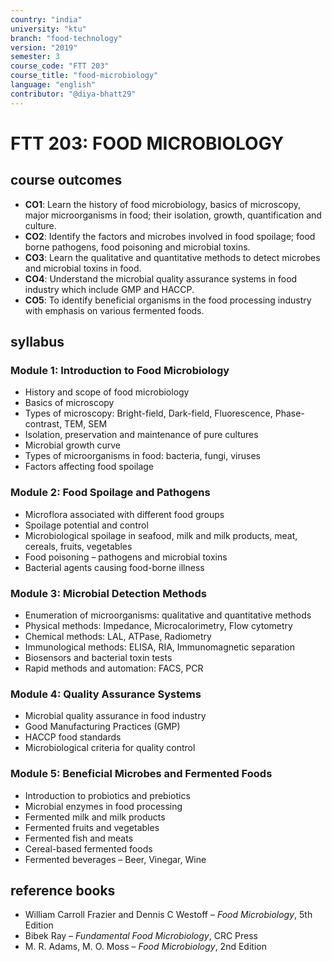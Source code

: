```yaml
---
country: "india"
university: "ktu"
branch: "food-technology"
version: "2019"
semester: 3
course_code: "FTT 203"
course_title: "food-microbiology"
language: "english"
contributor: "@diya-bhatt29"
---
```


# FTT 203: FOOD MICROBIOLOGY

## course outcomes

- **CO1**: Learn the history of food microbiology, basics of microscopy, major microorganisms in food; their isolation, growth, quantification and culture.
- **CO2**: Identify the factors and microbes involved in food spoilage; food borne pathogens, food poisoning and microbial toxins.
- **CO3**: Learn the qualitative and quantitative methods to detect microbes and microbial toxins in food.
- **CO4**: Understand the microbial quality assurance systems in food industry which include GMP and HACCP.
- **CO5**: To identify beneficial organisms in the food processing industry with emphasis on various fermented foods.

## syllabus

### Module 1: Introduction to Food Microbiology

- History and scope of food microbiology  
- Basics of microscopy  
- Types of microscopy: Bright-field, Dark-field, Fluorescence, Phase-contrast, TEM, SEM  
- Isolation, preservation and maintenance of pure cultures  
- Microbial growth curve  
- Types of microorganisms in food: bacteria, fungi, viruses  
- Factors affecting food spoilage  

### Module 2: Food Spoilage and Pathogens

- Microflora associated with different food groups  
- Spoilage potential and control  
- Microbiological spoilage in seafood, milk and milk products, meat, cereals, fruits, vegetables  
- Food poisoning – pathogens and microbial toxins  
- Bacterial agents causing food-borne illness  

### Module 3: Microbial Detection Methods

- Enumeration of microorganisms: qualitative and quantitative methods  
- Physical methods: Impedance, Microcalorimetry, Flow cytometry  
- Chemical methods: LAL, ATPase, Radiometry  
- Immunological methods: ELISA, RIA, Immunomagnetic separation  
- Biosensors and bacterial toxin tests  
- Rapid methods and automation: FACS, PCR  

### Module 4: Quality Assurance Systems

- Microbial quality assurance in food industry  
- Good Manufacturing Practices (GMP)  
- HACCP food standards  
- Microbiological criteria for quality control  

### Module 5: Beneficial Microbes and Fermented Foods

- Introduction to probiotics and prebiotics  
- Microbial enzymes in food processing  
- Fermented milk and milk products  
- Fermented fruits and vegetables  
- Fermented fish and meats  
- Cereal-based fermented foods  
- Fermented beverages – Beer, Vinegar, Wine  

## reference books

- William Carroll Frazier and Dennis C Westoff – *Food Microbiology*, 5th Edition  
- Bibek Ray – *Fundamental Food Microbiology*, CRC Press  
- M. R. Adams, M. O. Moss – *Food Microbiology*, 2nd Edition
